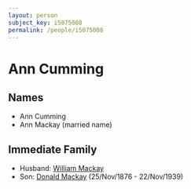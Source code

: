 ```yaml
---
layout: person
subject_key: i5075008
permalink: /people/i5075008
---
```


# Ann Cumming

## Names

* Ann Cumming
* Ann Mackay (married name)

## Immediate Family

* Husband: [William Mackay](./@24694904@-william-mackay-b-d.md)
* Son: [Donald Mackay](./@58341424@-donald-mackay-b1876-11-25-d1939-11-22.md) (25/Nov/1876 - 22/Nov/1939)

